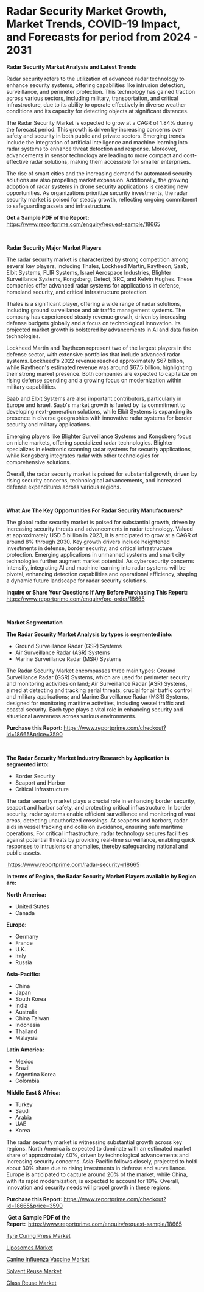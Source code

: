 <p><h1>Radar Security Market Growth, Market Trends, COVID-19 Impact, and Forecasts for period from 2024 - 2031</h1></p><p><strong>Radar Security Market Analysis and Latest Trends</strong></p>
<p><p>Radar security refers to the utilization of advanced radar technology to enhance security systems, offering capabilities like intrusion detection, surveillance, and perimeter protection. This technology has gained traction across various sectors, including military, transportation, and critical infrastructure, due to its ability to operate effectively in diverse weather conditions and its capacity for detecting objects at significant distances.</p><p>The Radar Security Market is expected to grow at a CAGR of 1.84% during the forecast period. This growth is driven by increasing concerns over safety and security in both public and private sectors. Emerging trends include the integration of artificial intelligence and machine learning into radar systems to enhance threat detection and response. Moreover, advancements in sensor technology are leading to more compact and cost-effective radar solutions, making them accessible for smaller enterprises.</p><p>The rise of smart cities and the increasing demand for automated security solutions are also propelling market expansion. Additionally, the growing adoption of radar systems in drone security applications is creating new opportunities. As organizations prioritize security investments, the radar security market is poised for steady growth, reflecting ongoing commitment to safeguarding assets and infrastructure.</p></p>
<p><strong>Get a Sample PDF of the Report:&nbsp;</strong> <a href="https://www.reportprime.com/enquiry/request-sample/18665?utm_campaign=83&utm_medium=2&utm_source=Github&utm_content=ia&utm_term=21112024&utm_id=radar-security">https://www.reportprime.com/enquiry/request-sample/18665</a></p>
<p>&nbsp;</p>
<p><strong>Radar Security Major Market Players</strong></p>
<p><p>The radar security market is characterized by strong competition among several key players, including Thales, Lockheed Martin, Raytheon, Saab, Elbit Systems, FLIR Systems, Israel Aerospace Industries, Blighter Surveillance Systems, Kongsberg, Detect, SRC, and Kelvin Hughes. These companies offer advanced radar systems for applications in defense, homeland security, and critical infrastructure protection.</p><p>Thales is a significant player, offering a wide range of radar solutions, including ground surveillance and air traffic management systems. The company has experienced steady revenue growth, driven by increasing defense budgets globally and a focus on technological innovation. Its projected market growth is bolstered by advancements in AI and data fusion technologies.</p><p>Lockheed Martin and Raytheon represent two of the largest players in the defense sector, with extensive portfolios that include advanced radar systems. Lockheed's 2022 revenue reached approximately $67 billion, while Raytheon's estimated revenue was around $67.5 billion, highlighting their strong market presence. Both companies are expected to capitalize on rising defense spending and a growing focus on modernization within military capabilities.</p><p>Saab and Elbit Systems are also important contributors, particularly in Europe and Israel. Saab's market growth is fueled by its commitment to developing next-generation solutions, while Elbit Systems is expanding its presence in diverse geographies with innovative radar systems for border security and military applications.</p><p>Emerging players like Blighter Surveillance Systems and Kongsberg focus on niche markets, offering specialized radar technologies. Blighter specializes in electronic scanning radar systems for security applications, while Kongsberg integrates radar with other technologies for comprehensive solutions.</p><p>Overall, the radar security market is poised for substantial growth, driven by rising security concerns, technological advancements, and increased defense expenditures across various regions.</p></p>
<p>&nbsp;</p>
<p><strong>What Are The Key Opportunities For Radar Security Manufacturers?</strong></p>
<p><p>The global radar security market is poised for substantial growth, driven by increasing security threats and advancements in radar technology. Valued at approximately USD 5 billion in 2023, it is anticipated to grow at a CAGR of around 8% through 2030. Key growth drivers include heightened investments in defense, border security, and critical infrastructure protection. Emerging applications in unmanned systems and smart city technologies further augment market potential. As cybersecurity concerns intensify, integrating AI and machine learning into radar systems will be pivotal, enhancing detection capabilities and operational efficiency, shaping a dynamic future landscape for radar security solutions.</p></p>
<p><strong>Inquire or Share Your Questions If Any Before Purchasing This Report:</strong> <a href="https://www.reportprime.com/enquiry/pre-order/18665?utm_campaign=83&utm_medium=2&utm_source=Github&utm_content=ia&utm_term=21112024&utm_id=radar-security">https://www.reportprime.com/enquiry/pre-order/18665</a></p>
<p>&nbsp;</p>
<p><strong>Market Segmentation</strong></p>
<p><strong>The Radar Security Market Analysis by types is segmented into:</strong></p>
<p><ul><li>Ground Surveillance Radar (GSR) Systems</li><li>Air Surveillance Radar (ASR) Systems</li><li>Marine Surveillance Radar (MSR) Systems</li></ul></p>
<p><p>The Radar Security Market encompasses three main types: Ground Surveillance Radar (GSR) Systems, which are used for perimeter security and monitoring activities on land; Air Surveillance Radar (ASR) Systems, aimed at detecting and tracking aerial threats, crucial for air traffic control and military applications; and Marine Surveillance Radar (MSR) Systems, designed for monitoring maritime activities, including vessel traffic and coastal security. Each type plays a vital role in enhancing security and situational awareness across various environments.</p></p>
<p><strong>Purchase this Report:&nbsp;</strong><a href="https://www.reportprime.com/checkout?id=18665&price=3590&utm_campaign=83&utm_medium=2&utm_source=Github&utm_content=ia&utm_term=21112024&utm_id=radar-security">https://www.reportprime.com/checkout?id=18665&price=3590</a></p>
<p>&nbsp;</p>
<p><strong>The Radar Security Market Industry Research by Application is segmented into:</strong></p>
<p><ul><li>Border Security</li><li>Seaport and Harbor</li><li>Critical Infrastructure</li></ul></p>
<p><p>The radar security market plays a crucial role in enhancing border security, seaport and harbor safety, and protecting critical infrastructure. In border security, radar systems enable efficient surveillance and monitoring of vast areas, detecting unauthorized crossings. At seaports and harbors, radar aids in vessel tracking and collision avoidance, ensuring safe maritime operations. For critical infrastructure, radar technology secures facilities against potential threats by providing real-time surveillance, enabling quick responses to intrusions or anomalies, thereby safeguarding national and public assets.</p></p>
<p><a href="https://www.reportprime.com/radar-security-r18665?utm_campaign=83&utm_medium=2&utm_source=Github&utm_content=ia&utm_term=21112024&utm_id=radar-security">&nbsp;https://www.reportprime.com/radar-security-r18665</a></p>
<p><strong>In terms of Region, the Radar Security Market Players available by Region are:</strong></p>
<p>
    <p> <strong> North America: </strong>
        <ul>
            <li>United States</li>
            <li>Canada</li>
        </ul>
        </p> 
    <p> <strong> Europe: </strong>
        <ul>
            <li>Germany</li>
            <li>France</li>
            <li>U.K.</li>
            <li>Italy</li>
            <li>Russia</li>
        </ul>
        </p> 
    <p> <strong> Asia-Pacific: </strong>
        <ul>
            <li>China</li>
            <li>Japan</li>
            <li>South Korea</li>
            <li>India</li>
            <li>Australia</li>
            <li>China Taiwan</li>
            <li>Indonesia</li>
            <li>Thailand</li>
            <li>Malaysia</li>
        </ul>
        </p> 
    <p> <strong> Latin America: </strong>
        <ul>
            <li>Mexico</li>
            <li>Brazil</li>
            <li>Argentina Korea</li>
            <li>Colombia</li>
        </ul>
        </p> 
    <p> <strong> Middle East & Africa: </strong>
        <ul>
            <li>Turkey</li>
            <li>Saudi</li>
            <li>Arabia</li>
            <li>UAE</li>
            <li>Korea</li>
        </ul>
    </p>
    </p>
<p><p>The radar security market is witnessing substantial growth across key regions. North America is expected to dominate with an estimated market share of approximately 40%, driven by technological advancements and increasing security concerns. Asia-Pacific follows closely, projected to hold about 30% share due to rising investments in defense and surveillance. Europe is anticipated to capture around 20% of the market, while China, with its rapid modernization, is expected to account for 10%. Overall, innovation and security needs will propel growth in these regions.</p></p>
<p><strong>Purchase this Report: </strong><a href="https://www.reportprime.com/checkout?id=18665&price=3590&utm_campaign=83&utm_medium=2&utm_source=Github&utm_content=ia&utm_term=21112024&utm_id=radar-security">https://www.reportprime.com/checkout?id=18665&price=3590</a></p>
<p>&nbsp;<strong>Get a Sample PDF of the Report:&nbsp;&nbsp;</strong><a href="https://www.reportprime.com/enquiry/request-sample/18665?utm_campaign=83&utm_medium=2&utm_source=Github&utm_content=ia&utm_term=21112024&utm_id=radar-security">https://www.reportprime.com/enquiry/request-sample/18665</a></p>
<p><strong></strong></p>
<p><p><a href="https://github.com/mharielmesa/Market-Research-Report-List-5/blob/main/tyre-curing-press-market.md?utm_campaign=83&utm_medium=2&utm_source=Github&utm_content=ia&utm_term=21112024&utm_id=radar-security">Tyre Curing Press Market</a></p><p><a href="https://issuu.com/reportprime-2/docs/liposomes-market-size-2030.pptx_8baed06a31e771?utm_campaign=83&utm_medium=2&utm_source=Github&utm_content=ia&utm_term=21112024&utm_id=radar-security">Liposomes Market</a></p><p><a href="https://issuu.com/reportprime-2/docs/canine-influenza-vaccine-market-siz_101e3453b68421?utm_campaign=83&utm_medium=2&utm_source=Github&utm_content=ia&utm_term=21112024&utm_id=radar-security">Canine Influenza Vaccine Market</a></p><p><a href="https://www.linkedin.com/pulse/in-depth-understanding-solvent-reuse-market-size-growth-mqcqe?utm_campaign=83&utm_medium=2&utm_source=Github&utm_content=ia&utm_term=21112024&utm_id=radar-security">Solvent Reuse Market</a></p><p><a href="https://www.linkedin.com/pulse/glass-reuse-market-size-2024-2031-technology-deployment-yzdxe?utm_campaign=83&utm_medium=2&utm_source=Github&utm_content=ia&utm_term=21112024&utm_id=radar-security">Glass Reuse Market</a></p></p>